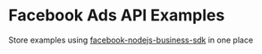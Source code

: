 # Facebook Ads API Examples

Store examples using [facebook-nodejs-business-sdk](https://github.com/facebook/facebook-nodejs-business-sdk) in one place
